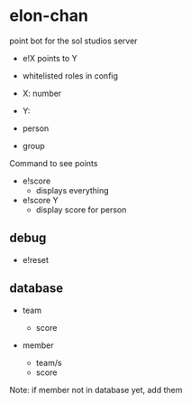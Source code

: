 # elon-chan

point bot for the sol studios server

* e!X points to Y

* whitelisted roles in config

* X: number

* Y:

 * person
 * group

Command to see points

* e!score
    * displays everything
* e!score Y
    * display score for person

## debug

* e!reset

## database

* team
    * score

* member
    * team/s
    * score

Note: if member not in database yet, add them
